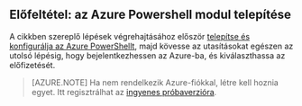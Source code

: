 ## Előfeltétel: az Azure Powershell modul telepítése
A cikkben szereplő lépések végrehajtásához először [telepítse és konfigurálja az Azure PowerShellt](../articles/powershell-install-configure.md), majd kövesse az utasításokat egészen az utolsó lépésig, hogy bejelentkezhessen az Azure-ba, és kiválaszthassa az előfizetését.

> [AZURE.NOTE] Ha nem rendelkezik Azure-fiókkal, létre kell hoznia egyet. Itt regisztrálhat az [ingyenes próbaverzióra](../articles/active-directory/sign-up-organization.md). 


<!--HONumber=Jun16_HO2-->


